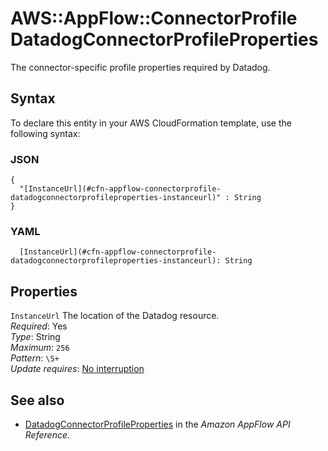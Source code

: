 # AWS::AppFlow::ConnectorProfile DatadogConnectorProfileProperties<a name="aws-properties-appflow-connectorprofile-datadogconnectorprofileproperties"></a>

 The connector\-specific profile properties required by Datadog\. 

## Syntax<a name="aws-properties-appflow-connectorprofile-datadogconnectorprofileproperties-syntax"></a>

To declare this entity in your AWS CloudFormation template, use the following syntax:

### JSON<a name="aws-properties-appflow-connectorprofile-datadogconnectorprofileproperties-syntax.json"></a>

```
{
  "[InstanceUrl](#cfn-appflow-connectorprofile-datadogconnectorprofileproperties-instanceurl)" : String
}
```

### YAML<a name="aws-properties-appflow-connectorprofile-datadogconnectorprofileproperties-syntax.yaml"></a>

```
  [InstanceUrl](#cfn-appflow-connectorprofile-datadogconnectorprofileproperties-instanceurl): String
```

## Properties<a name="aws-properties-appflow-connectorprofile-datadogconnectorprofileproperties-properties"></a>

`InstanceUrl`  <a name="cfn-appflow-connectorprofile-datadogconnectorprofileproperties-instanceurl"></a>
 The location of the Datadog resource\.   
*Required*: Yes  
*Type*: String  
*Maximum*: `256`  
*Pattern*: `\S+`  
*Update requires*: [No interruption](https://docs.aws.amazon.com/AWSCloudFormation/latest/UserGuide/using-cfn-updating-stacks-update-behaviors.html#update-no-interrupt)

## See also<a name="aws-properties-appflow-connectorprofile-datadogconnectorprofileproperties--seealso"></a>
+ [DatadogConnectorProfileProperties](https://docs.aws.amazon.com/appflow/1.0/APIReference/API_DatadogConnectorProfileProperties.html) in the *Amazon AppFlow API Reference*\.

